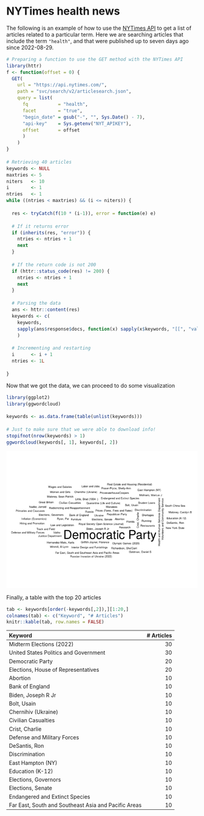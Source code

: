 
# NYTimes health news

The following is an example of how to use the [NYTimes
API](https://developer.nytimes.com/) to get a list of articles related
to a particular term. Here we are searching articles that include the
term `"health"`, and that were published up to seven days ago since
2022-08-29.

``` r
# Preparing a function to use the GET method with the NYTimes API
library(httr)
f <- function(offset = 0) {
  GET(
    url = "https://api.nytimes.com/",
    path = "svc/search/v2/articlesearch.json",
    query = list(
      fq           = "health",
      facet        = "true",
      "begin_date" = gsub("-", "", Sys.Date() - 7),
      "api-key"    = Sys.getenv("NYT_APIKEY"),
      offset       = offset
      )
    )
}

# Retrieving 40 articles
keywords <- NULL
maxtries <- 5
niters   <- 10
i        <- 1
ntries   <- 1
while ((ntries < maxtries) && (i <= niters)) {
  
  res <- tryCatch(f(10 * (i-1)), error = function(e) e)
  
  # If it returns error
  if (inherits(res, "error")) {
    ntries <- ntries + 1
    next
  }
  
  # If the return code is not 200
  if (httr::status_code(res) != 200) {
    ntries <- ntries + 1
    next
  }
  
  # Parsing the data
  ans <- httr::content(res)
  keywords <- c(
    keywords,
    sapply(ans$response$docs, function(x) sapply(x$keywords, "[[", "value"))
    )
  
  # Incrementing and restarting
  i      <- i + 1
  ntries <- 1L
  
}
```

Now that we got the data, we can proceed to do some visualization

``` r
library(ggplot2)
library(ggwordcloud)

keywords <- as.data.frame(table(unlist(keywords)))

# Just to make sure that we were able to download info!
stopifnot(nrow(keywords) > 1)
ggwordcloud(keywords[, 1], keywords[, 2])
```

![](README_files/figure-gfm/preparing-data-1.png)<!-- -->

Finally, a table with the top 20 articles

``` r
tab <- keywords[order(-keywords[,2]),][1:20,]
colnames(tab) <- c("Keyword", "# Articles")
knitr::kable(tab, row.names = FALSE)
```

| Keyword                                              | \# Articles |
|:-----------------------------------------------------|------------:|
| Midterm Elections (2022)                             |          30 |
| United States Politics and Government                |          30 |
| Democratic Party                                     |          20 |
| Elections, House of Representatives                  |          20 |
| Abortion                                             |          10 |
| Bank of England                                      |          10 |
| Biden, Joseph R Jr                                   |          10 |
| Bolt, Usain                                          |          10 |
| Chernihiv (Ukraine)                                  |          10 |
| Civilian Casualties                                  |          10 |
| Crist, Charlie                                       |          10 |
| Defense and Military Forces                          |          10 |
| DeSantis, Ron                                        |          10 |
| Discrimination                                       |          10 |
| East Hampton (NY)                                    |          10 |
| Education (K-12)                                     |          10 |
| Elections, Governors                                 |          10 |
| Elections, Senate                                    |          10 |
| Endangered and Extinct Species                       |          10 |
| Far East, South and Southeast Asia and Pacific Areas |          10 |
